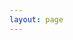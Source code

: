 ```yaml
---
layout: page
---
```

<script lang="ts" setup>
import { useRouter } from 'vitepress'
import { onMounted } from 'vue'

let { go } = useRouter()

onMounted(() => {
    go('/zh/')
})
</script>